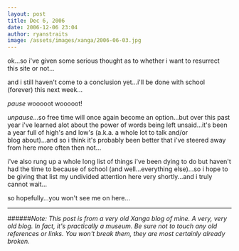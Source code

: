 ```yaml
---
layout: post
title: Dec 6, 2006
date: 2006-12-06 23:04
author: ryanstraits
image: /assets/images/xanga/2006-06-03.jpg
---
```


ok...so i've given some serious thought as to whether i want to resurrect this site or not...

and i still haven't come to a conclusion yet...i'll be done with school (forever) this next week...

*pause* wooooot wooooot!

*unpause*...so free time will once again become an option...but over this past year i've learned alot about the power of words being left unsaid...it's been a year full of high's and low's (a.k.a. a whole lot to talk and/or blog about)...and so i think it's probably been better that i've steered away from here more often then not...

i've also rung up a whole long list of things i've been dying to do but haven't had the time to because of school (and well...everything else)...so i hope to be giving that list my undivided attention here very shortly...and i truly cannot wait...

so hopefully...you won't see me on here...

---

######*Note: This post is from a very old Xanga blog of mine. A very, very old blog. In fact, it's practically a museum. Be sure not to touch any old references or links. You won't break them, they are most certainly already broken.*

